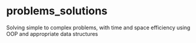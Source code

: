# problems_solutions
Solving simple to complex problems, with time and space efficiency using OOP and appropriate data structures
